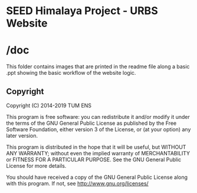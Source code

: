 # SEED Himalaya Project - URBS Website
# /doc

This folder contains images that are printed in the readme file along a basic .ppt showing the basic workflow of the website logic.

## Copyright

Copyright (C) 2014-2019  TUM ENS

This program is free software: you can redistribute it and/or modify
it under the terms of the GNU General Public License as published by
the Free Software Foundation, either version 3 of the License, or
(at your option) any later version.

This program is distributed in the hope that it will be useful,
but WITHOUT ANY WARRANTY; without even the implied warranty of
MERCHANTABILITY or FITNESS FOR A PARTICULAR PURPOSE.  See the
GNU General Public License for more details.

You should have received a copy of the GNU General Public License
along with this program.  If not, see <http://www.gnu.org/licenses/>
